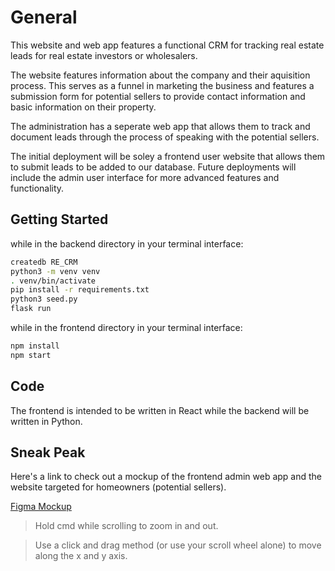 # General
This website and web app features a functional CRM for tracking real estate leads for real estate investors or wholesalers.

The website features information about the company and their aquisition process.  This serves as a funnel in marketing the business and features a submission form for potential sellers to provide contact information and basic information on their property.

The administration has a seperate web app that allows them to track and document leads through the process of speaking with the potential sellers.

The initial deployment will be soley a frontend user website that allows them to submit leads to be added to our database.  Future deployments will include the admin user interface for more advanced features and functionality.

## Getting Started
while in the backend directory in your terminal interface:  

```bash
createdb RE_CRM
python3 -m venv venv
. venv/bin/activate
pip install -r requirements.txt
python3 seed.py
flask run
```

while in the frontend directory in your terminal interface:  

```bash
npm install
npm start
```

## Code

The frontend is intended to be written in React while the backend will be written in Python.

## Sneak Peak
Here's a link to check out a mockup of the frontend admin web app and the website targeted for homeowners (potential sellers).  

[Figma Mockup](https://www.figma.com/file/Fg7EdGPna0HIXhIKU7hh01/RE_CRM?node-id=0%3A1)  

> Hold cmd while scrolling to zoom in and out.  

> Use a click and drag method (or use your scroll wheel alone) to move along the x and y axis.